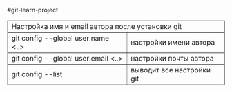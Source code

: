 #git-learn-project

<table border="1" width="100%">
  <tr>
    <td  colspan="2">
      Настройка имя и email автора после установки git
    </td>
  </tr>
  <tr>
    <td>git config --global user.name <..></td>
    <td>настройки имени автора</td>
  </tr>
  <tr>
    <td>git config --global user.email <..></td>
    <td>настройки почты автора</td>
  </tr>
  <tr>
    <td>git config --list</td>
    <td>выводит все настройки git</td>
  </tr>
</table>
